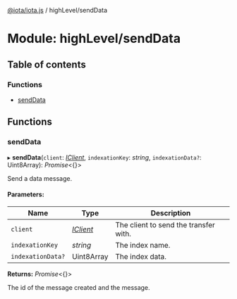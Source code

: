 [@iota/iota.js](../README.md) / highLevel/sendData

# Module: highLevel/sendData

## Table of contents

### Functions

- [sendData](highlevel_senddata.md#senddata)

## Functions

### sendData

▸ **sendData**(`client`: [*IClient*](../interfaces/models/iclient.iclient.md), `indexationKey`: *string*, `indexationData?`: Uint8Array): *Promise*<{}\>

Send a data message.

#### Parameters:

Name | Type | Description |
------ | ------ | ------ |
`client` | [*IClient*](../interfaces/models/iclient.iclient.md) | The client to send the transfer with.   |
`indexationKey` | *string* | The index name.   |
`indexationData?` | Uint8Array | The index data.   |

**Returns:** *Promise*<{}\>

The id of the message created and the message.
